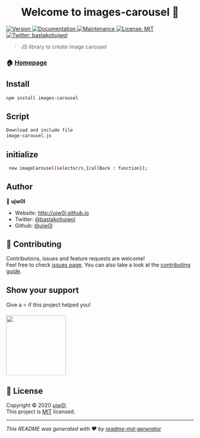 <h1 align="center">Welcome to images-carousel 👋</h1>
<p>
  <a href="https://www.npmjs.com/package/images-carousel" target="_blank">
    <img alt="Version" src="https://img.shields.io/npm/v/images-carousel.svg">
  </a>
  <a href="https://github.com/ujw0l/image-carousel#readme" target="_blank">
    <img alt="Documentation" src="https://img.shields.io/badge/documentation-yes-brightgreen.svg" />
  </a>
  <a href="https://github.com/ujw0l/image-carousel/graphs/commit-activity" target="_blank">
    <img alt="Maintenance" src="https://img.shields.io/badge/Maintained%3F-yes-green.svg" />
  </a>
  <a href="https://github.com/ujw0l/image-carousel/blob/master/LICENSE" target="_blank">
    <img alt="License: MIT" src="https://img.shields.io/github/license/ujw0l/image-carousel" />
  </a>
  <a href="https://twitter.com/bastakotiujwol" target="_blank">
    <img alt="Twitter: bastakotiujwol" src="https://img.shields.io/twitter/follow/bastakotiujwol.svg?style=social" />
  </a>
</p>

> JS library to create image carousel

### 🏠 [Homepage](https://ujw0l.github.io/image-carousel/)

## Install

```sh
npm install images-carousel
```

## Script 

```sh
Download and include file
image-carousel.js

```

## initialize

```sh
 new imageCarousel(selector/s,{callBack : function});
```

## Author

👤 **ujw0l**

* Website: http://ujw0l.github.io
* Twitter: [@bastakotiujwol](https://twitter.com/bastakotiujwol)
* Github: [@ujw0l](https://github.com/ujw0l)

## 🤝 Contributing

Contributions, issues and feature requests are welcome!<br />Feel free to check [issues page](https://github.com/ujw0l/image-carousel/issues). You can also take a look at the [contributing guide](https://github.com/ujw0l/image-carousel/blob/master/CONTRIBUTING.md).

## Show your support

Give a ⭐️ if this project helped you!

<a href="https://www.patreon.com/ujw0l">
  <img src="https://c5.patreon.com/external/logo/become_a_patron_button@2x.png" width="160">
</a>

## 📝 License

Copyright © 2020 [ujw0l](https://github.com/ujw0l).<br />
This project is [MIT](https://github.com/ujw0l/image-carousel/blob/master/LICENSE) licensed.

***
_This README was generated with ❤️ by [readme-md-generator](https://github.com/kefranabg/readme-md-generator)_